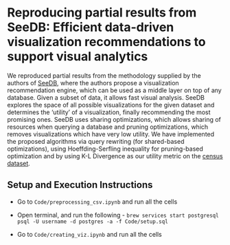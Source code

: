 # Reproducing partial results from SeeDB: Efficient data-driven visualization recommendations to support visual analytics

We reproduced partial results from the methodology supplied by the authors of [SeeDB][1], where the authors propose a visualization recommendation engine, which can be used as a middle layer on top of any database. Given a subset of data, it allows fast visual analysis. SeeDB explores the space of all possible visualizations for the given dataset and determines the ‘utility’ of a visualization, finally recommending the most promising ones. SeeDB uses sharing optimizations, which allows sharing of resources when querying a database and pruning optimizations, which removes visualizations which have very low utility. We have implemented the proposed algorithms via query rewriting (for shared-based optimizations), using Hoeffding-Serfling inequality for pruning-based optimization and by using K-L Divergence as our utility metric on the [census dataset][2].

## Setup and Execution Instructions

* Go to `Code/preprocessing_csv.ipynb` and run all the cells
* Open terminal, and run the following -
	`brew services start postgresql`
	`psql -U username -d postgres -a -f Code/setup.sql`
* Go to `Code/creating_viz.ipynb` and run all the cells


	[1]: https://dl.acm.org/citation.cfm?id=2831371
	[2]: https://archive.ics.uci.edu/ml/datasets/Census+Income